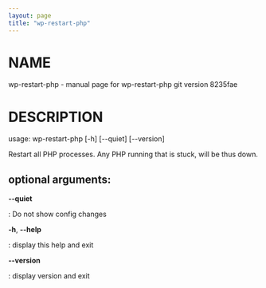 ```yaml
---
layout: page
title: "wp-restart-php"
---
```



NAME
====

wp-restart-php - manual page for wp-restart-php git version 8235fae

DESCRIPTION
===========

usage: wp-restart-php \[-h\] \[\--quiet\] \[\--version\]

Restart all PHP processes. Any PHP running that is stuck, will be thus
down.

optional arguments:
-------------------

**\--quiet**

:   Do not show config changes

**-h**, **\--help**

:   display this help and exit

**\--version**

:   display version and exit
